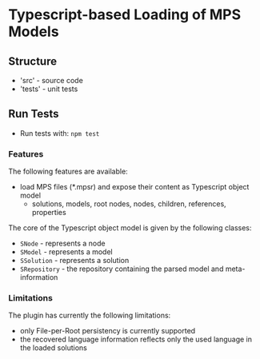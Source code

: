 # Typescript-based Loading of MPS Models

## Structure
- 'src' - source code
- 'tests' - unit tests

## Run Tests
- Run tests with: `npm test`

### Features
The following features are available:
- load MPS files (*.mpsr) and expose their content as Typescript object model 
  - solutions, models, root nodes, nodes, children, references, properties

The core of the Typescript object model is given by the following classes:
- `SNode` - represents a node
- `SModel` - represents a model
- `SSolution` - represents a solution
- `SRepository` - the repository containing the parsed model and meta-information

### Limitations
The plugin has currently the following limitations:
- only File-per-Root persistency is currently supported
- the recovered language information reflects only the used language in the loaded solutions